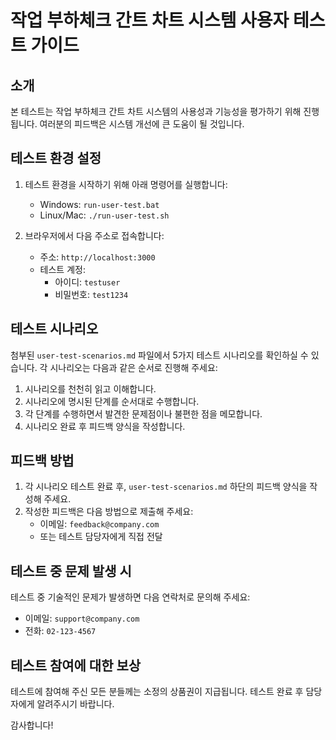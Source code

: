# 작업 부하체크 간트 차트 시스템 사용자 테스트 가이드

## 소개

본 테스트는 작업 부하체크 간트 차트 시스템의 사용성과 기능성을 평가하기 위해 진행됩니다. 여러분의 피드백은 시스템 개선에 큰 도움이 될 것입니다.

## 테스트 환경 설정

1. 테스트 환경을 시작하기 위해 아래 명령어를 실행합니다:
   - Windows: `run-user-test.bat`
   - Linux/Mac: `./run-user-test.sh`

2. 브라우저에서 다음 주소로 접속합니다:
   - 주소: `http://localhost:3000`
   - 테스트 계정:
     - 아이디: `testuser`
     - 비밀번호: `test1234`

## 테스트 시나리오

첨부된 `user-test-scenarios.md` 파일에서 5가지 테스트 시나리오를 확인하실 수 있습니다. 각 시나리오는 다음과 같은 순서로 진행해 주세요:

1. 시나리오를 천천히 읽고 이해합니다.
2. 시나리오에 명시된 단계를 순서대로 수행합니다.
3. 각 단계를 수행하면서 발견한 문제점이나 불편한 점을 메모합니다.
4. 시나리오 완료 후 피드백 양식을 작성합니다.

## 피드백 방법

1. 각 시나리오 테스트 완료 후, `user-test-scenarios.md` 하단의 피드백 양식을 작성해 주세요.
2. 작성한 피드백은 다음 방법으로 제출해 주세요:
   - 이메일: `feedback@company.com`
   - 또는 테스트 담당자에게 직접 전달

## 테스트 중 문제 발생 시

테스트 중 기술적인 문제가 발생하면 다음 연락처로 문의해 주세요:
- 이메일: `support@company.com`
- 전화: `02-123-4567`

## 테스트 참여에 대한 보상

테스트에 참여해 주신 모든 분들께는 소정의 상품권이 지급됩니다. 테스트 완료 후 담당자에게 알려주시기 바랍니다.

감사합니다!
